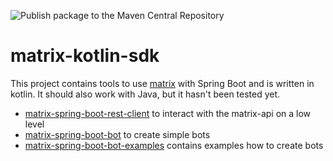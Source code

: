 ![Publish package to the Maven Central Repository](https://github.com/benkuly/matrix-spring-boot-sdk/workflows/Publish%20package%20to%20the%20Maven%20Central%20Repository/badge.svg)
# matrix-kotlin-sdk
This project contains tools to use [matrix](https://matrix.org/) with Spring Boot and is written in kotlin. It should also work with Java, but it hasn't been tested yet.

* [matrix-spring-boot-rest-client](./matrix-spring-boot-rest-client) to interact with the matrix-api on a low level
* [matrix-spring-boot-bot](./matrix-spring-boot-bot) to create simple bots
* [matrix-spring-boot-bot-examples](./matrix-spring-boot-bot-examples) contains examples how to create bots
